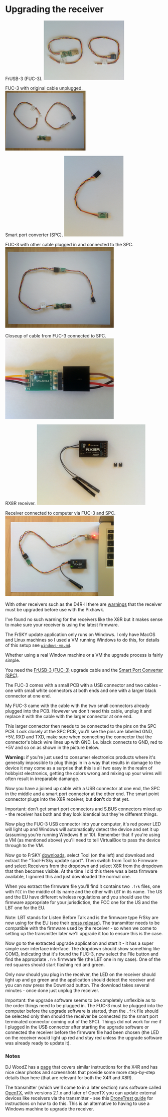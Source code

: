 Upgrading the receiver
======================

FrUSB-3 (FUC-3).
<img width="256" src="images/assembly/electronics/fuc-3.jpg">

FUC-3 with original cable unplugged.
<img width="256" src="images/assembly/electronics/fuc-3-unplugged.jpg">

Smart port converter (SPC).
<img height="256" src="images/assembly/electronics/spc.jpg">

FUC-3 with other cable plugged in and connected to the SPC.
<img height="256" src="images/assembly/electronics/fuc-3-and-spc.jpg">

Closeup of cable from FUC-3 connected to SPC.
<img height="256" src="images/assembly/electronics/spc-connection-closeup.jpg">

RX8R receiver.
<img height="256" src="images/assembly/electronics/receiver-rx8r.jpg">

Receiver connected to computer via FUC-3 and SPC.
<img height="256" src="images/assembly/electronics/receiver-connected-to-computer.jpg">

With other receivers such as the D4R-II there are [warnings](https://pixhawk.org/peripherals/radio-control/frsky#parts_list) that the receiver must be upgraded before use with the Pixhawk.

I've found no such warning for the receivers like the X8R but it makes sense to make sure your receiver is using the latest firmware.

The FrSKY update application only runs on Windows. I only have MacOS and Linux machines so I used a VM running Windows to do this, for details of this setup see [`windows-vm.md`](windows-vm.md).

Whether using a real Window machine or a VM the upgrade process is fairly simple.

You need the [FrUSB-3 (FUC-3)](http://www.frsky-rc.com/product/pro.php?pro_id=37) upgrade cable and the [Smart Port Converter (SPC)](http://www.frsky-rc.com/product/pro.php?pro_id=132).

The FUC-3 comes with a small PCB with a USB connector and two cables - one with small white connectors at both ends and one with a larger black connector at one end.

My FUC-3 came with the cable with the two small connectors already plugged into the PCB. However we don't need this cable, unplug it and replace it with the cable with the larger connector at one end.

This larger connector then needs to be connected to the pins on the SPC PCB. Look closely at the SPC PCB, you'll see the pins are labelled GND, +5V, RXD and TXD, make sure when connecting the connector that the connector's black wire lines up with GND. I.e. black connects to GND, red to +5V and so on as shown in the picture below.

**Warning:** if you're just used to consumer electronics products where it's generally impossible to plug things in in a way that results in damage to the device it may come as a surprise that this is all two easy in the realm of hobbyist electronics, getting the colors wrong and mixing up your wires will often result in irreparable damange.

Now you have a joined up cable with a USB connector at one end, the SPC in the middle and a smart port connector at the other end. The smart point connector plugs into the X8R receiver, but **don't** do that yet.

Important: don't get smart port connectors and S.BUS connectors mixed up - the receiver has both and they look identical but they're different things.

Now plug the FUC-3 USB connector into your computer, it's red power LED will light up and Windows will automatically detect the device and set it up (assuming you're running Windows 8 or 10). Remember that if you're using a VM (as mentioned above) you'll need to tell VirtualBox to pass the device through to the VM.

Now go to FrSKY [downloads](http://www.frsky-rc.com/download/), select Tool (on the left) and download and extract the "Tool-FrSky update sport". Then switch from Tool to Firmware and select Receivers from the dropdown and select X8R from the dropdown that then becomes visible. At the time I did this there was a beta firmware available, I ignored this and just downloaded the normal one.

When you extract the firmware file you'll find it contains two `.frk` files, one with `FCC` in the middle of its name and the other with `LBT` in its name. The US and the EU have different wireless regulations and you should use the firmware appropriate for your jurisdiction, the FCC one for the US and the LBT one for the EU.

Note: LBT stands for Listen Before Talk and is the firmware type FrSky are now using for the EU (see their [press release](http://www.frsky-rc.com/media/mediaItem.php?m_id=17)). The transmitter needs to be compatible with the firmware used by the receiver - so when we come to setting up the transmitter later we'll upgrade it too to ensure this is the case.

Now go to the extracted upgrade application and start it - it has a super simple user interface interface. The dropdown should show something like COM3, indicating that it's found the FUC-3, now select the File button and find the appropriate `.frk` firmware file (the LBT one in my case). One of the red squares should start flashing red and green.

Only now should you plug in the receiver, the LED on the receiver should light up and go green and the application should detect the receiver and you can now press the Download button. The download takes several minutes - once done just unplug the receiver.

Important: the upgrade software seems to be completely unflexible as to the order things need to be plugged in. The FUC-3 must be plugged into the computer before the upgrade software is started, then the `.frk` file should be selected only then should the receiver be connected (to the smart port terminated connector coming out of the SPC). Things did not work for me if I plugged in the USB connector after starting the upgrade software or connected the receiver before the firmware file had been chosen (the LED on the receiver would light up red and stay red unless the upgrade software was already ready to update it).

### Notes

DJ WoodZ has a [page](http://djwoodz.com/2016/04/11/How-To-Update-FrSky-X4R-SB-Firmware-via-USB/) that covers similar instructions for the X4R and has nice clear photos and screenshots that provide some more step-by-step details than here (that are relevant for both the X4R and X8R).

The transmitter (which we'll come to in a later section) runs software called [OpenTX](http://www.open-tx.org), with versions 2.1.x and later of OpenTX you can update external devices like receivers via the transmitter - see this [DroneTrest guide](http://www.dronetrest.com/t/how-to-upgrade-your-frsky-receiver-firmware-x8r-x4r-x4r-sb/1667) for instructions on how to do this. This is an alternative to having to use a Windows machine to upgrade the receiver.
